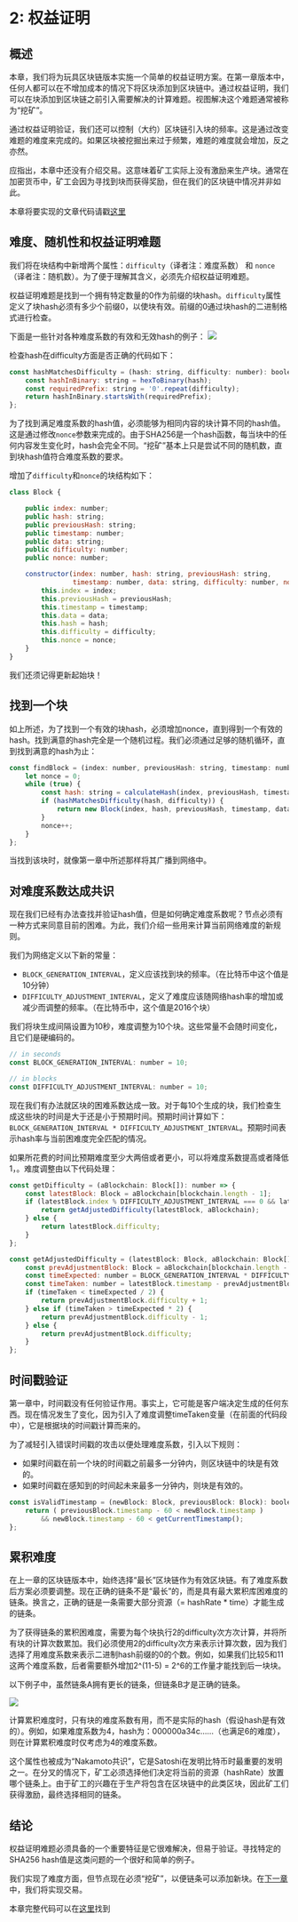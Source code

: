 # 2: 权益证明

## 概述
本章，我们将为玩具区块链版本实施一个简单的权益证明方案。在第一章版本中，任何人都可以在不增加成本的情况下将区块添加到区块链中。通过权益证明，我们可以在块添加到区块链之前引入需要解决的计算难题。视图解决这个难题通常被称为“挖矿”。

通过权益证明验证，我们还可以控制（大约）区块链引入块的频率。这是通过改变难题的难度来完成的。如果区块被挖掘出来过于频繁，难题的难度就会增加，反之亦然。

应指出，本章中还没有介绍交易。这意味着矿工实际上没有激励来生产块。通常在加密货币中，矿工会因为寻找到块而获得奖励，但在我们的区块链中情况并非如此。

本章将要实现的文章代码请戳[这里](https://github.com/lhartikk/naivecoin/tree/chapter2)

## 难度、随机性和权益证明难题
我们将在块结构中新增两个属性：`difficulty`（译者注：难度系数） 和 `nonce`（译者注：随机数）。为了便于理解其含义，必须先介绍权益证明难题。

权益证明难题是找到一个拥有特定数量的0作为前缀的块hash。`difficulty`属性定义了块hash必须有多少个前缀0，以使块有效。前缀的0通过块hash的二进制格式进行检查。

下面是一些针对各种难度系数的有效和无效hash的例子：
![](http://lhartikk.github.io/assets/difficulty_examples.png)

检查hash在difficulty方面是否正确的代码如下：

```javascript
const hashMatchesDifficulty = (hash: string, difficulty: number): boolean => {
    const hashInBinary: string = hexToBinary(hash);
    const requiredPrefix: string = '0'.repeat(difficulty);
    return hashInBinary.startsWith(requiredPrefix);
};
```

为了找到满足难度系数的hash值，必须能够为相同内容的块计算不同的hash值。这是通过修改`nonce`参数来完成的。由于SHA256是一个hash函数，每当块中的任何内容发生变化时，hash会完全不同。“挖矿”基本上只是尝试不同的随机数，直到块hash值符合难度系数的要求。

增加了`difficulty`和`nonce`的块结构如下：
```javascript
class Block {

    public index: number;
    public hash: string;
    public previousHash: string;
    public timestamp: number;
    public data: string;
    public difficulty: number;
    public nonce: number;

    constructor(index: number, hash: string, previousHash: string,
                timestamp: number, data: string, difficulty: number, nonce: number) {
        this.index = index;
        this.previousHash = previousHash;
        this.timestamp = timestamp;
        this.data = data;
        this.hash = hash;
        this.difficulty = difficulty;
        this.nonce = nonce;
    }
}
```

我们还须记得更新起始块！

## 找到一个块

如上所述，为了找到一个有效的块hash，必须增加nonce，直到得到一个有效的hash。找到满意的hash完全是一个随机过程。我们必须通过足够的随机循环，直到找到满意的hash为止：

```javascript
const findBlock = (index: number, previousHash: string, timestamp: number, data: string, difficulty: number): Block => {
    let nonce = 0;
    while (true) {
        const hash: string = calculateHash(index, previousHash, timestamp, data, difficulty, nonce);
        if (hashMatchesDifficulty(hash, difficulty)) {
            return new Block(index, hash, previousHash, timestamp, data, difficulty, nonce);
        }
        nonce++;
    }
};
```
当找到该块时，就像第一章中所述那样将其广播到网络中。


## 对难度系数达成共识
现在我们已经有办法查找并验证hash值，但是如何确定难度系数呢？节点必须有一种方式来同意目前的困难。为此，我们介绍一些用来计算当前网络难度的新规则。

我们为网络定义以下新的常量：

- `BLOCK_GENERATION_INTERVAL`，定义应该找到块的频率。（在比特币中这个值是10分钟）
- `DIFFICULTY_ADJUSTMENT_INTERVAL`，定义了难度应该随网络hash率的增加或减少而调整的频率。（在比特币中，这个值是2016个块）

我们将块生成间隔设置为10秒，难度调整为10个块。这些常量不会随时间变化，且它们是硬编码的。

```javascript
// in seconds
const BLOCK_GENERATION_INTERVAL: number = 10;

// in blocks
const DIFFICULTY_ADJUSTMENT_INTERVAL: number = 10;
```
现在我们有办法就区块的困难系数达成一致。对于每10个生成的块，我们检查生成这些块的时间是大于还是小于预期时间。预期时间计算如下：`BLOCK_GENERATION_INTERVAL * DIFFICULTY_ADJUSTMENT_INTERVAL`。预期时间表示hash率与当前困难度完全匹配的情况。

如果所花费的时间比预期难度至少大两倍或者更小，可以将难度系数提高或者降低1，。难度调整由以下代码处理：

```javascript
const getDifficulty = (aBlockchain: Block[]): number => {
    const latestBlock: Block = aBlockchain[blockchain.length - 1];
    if (latestBlock.index % DIFFICULTY_ADJUSTMENT_INTERVAL === 0 && latestBlock.index !== 0) {
        return getAdjustedDifficulty(latestBlock, aBlockchain);
    } else {
        return latestBlock.difficulty;
    }
};

const getAdjustedDifficulty = (latestBlock: Block, aBlockchain: Block[]) => {
    const prevAdjustmentBlock: Block = aBlockchain[blockchain.length - DIFFICULTY_ADJUSTMENT_INTERVAL];
    const timeExpected: number = BLOCK_GENERATION_INTERVAL * DIFFICULTY_ADJUSTMENT_INTERVAL;
    const timeTaken: number = latestBlock.timestamp - prevAdjustmentBlock.timestamp;
    if (timeTaken < timeExpected / 2) {
        return prevAdjustmentBlock.difficulty + 1;
    } else if (timeTaken > timeExpected * 2) {
        return prevAdjustmentBlock.difficulty - 1;
    } else {
        return prevAdjustmentBlock.difficulty;
    }
};
```

## 时间戳验证
第一章中，时间戳没有任何验证作用。事实上，它可能是客户端决定生成的任何东西。现在情况发生了变化，因为引入了难度调整timeTaken变量（在前面的代码段中），它是根据块的时间戳计算而来的。

为了减轻引入错误时间戳的攻击以便处理难度系数，引入以下规则：
- 如果时间戳在前一个块的时间戳之前最多一分钟内，则区块链中的块是有效的。
- 如果时间戳在感知到的时间起未来最多一分钟内，则块是有效的。

```javascript
const isValidTimestamp = (newBlock: Block, previousBlock: Block): boolean => {
    return ( previousBlock.timestamp - 60 < newBlock.timestamp )
        && newBlock.timestamp - 60 < getCurrentTimestamp();
};
```

## 累积难度
在上一章的区块链版本中，始终选择“最长”区块链作为有效区块链。有了难度系数后方案必须要调整。现在正确的链条不是“最长”的，而是具有最大累积库困难度的链条。换言之，正确的链是一条需要大部分资源（= hashRate * time）才能生成的链条。

为了获得链条的累积困难度，需要为每个块执行2的difficulty次方次计算，并将所有块的计算次数累加。我们必须使用2的difficulty次方来表示计算次数，因为我们选择了用难度系数来表示二进制hash前缀的0的个数。例如，如果我们比较5和11这两个难度系数，后者需要额外增加2^(11-5) = 2^6的工作量才能找到后一块块。

以下例子中，虽然链条A拥有更长的链条，但链条B才是正确的链条。

![](http://lhartikk.github.io/assets/Cumulative_difficulties.png)

计算累积难度时，只有块的难度系数有用，而不是实际的hash（假设hash是有效的）。例如，如果难度系数为4，hash为：000000a34c……（也满足6的难度），则在计算累积难度时仅考虑为4的难度系数。

这个属性也被成为“Nakamoto共识”，它是Satoshi在发明比特币时最重要的发明之一。在分叉的情况下，矿工必须选择他们决定将当前的资源（hashRate）放置哪个链条上。由于矿工的兴趣在于生产将包含在区块链中的此类区块，因此矿工们获得激励，最终选择相同的链条。

## 结论
权益证明难题必须具备的一个重要特征是它很难解决，但易于验证。寻找特定的SHA256 hash值是这类问题的一个很好和简单的例子。

我们实现了难度方面，但节点现在必须“挖矿”，以便链条可以添加新块。在[下一章](https://github.com/shanggqm/navicoin-translate/blob/master/3.%E4%BA%A4%E6%98%93.md)中，我们将实现交易。

本章完整代码可以在[这里](https://github.com/lhartikk/naivecoin/tree/chapter2)找到
